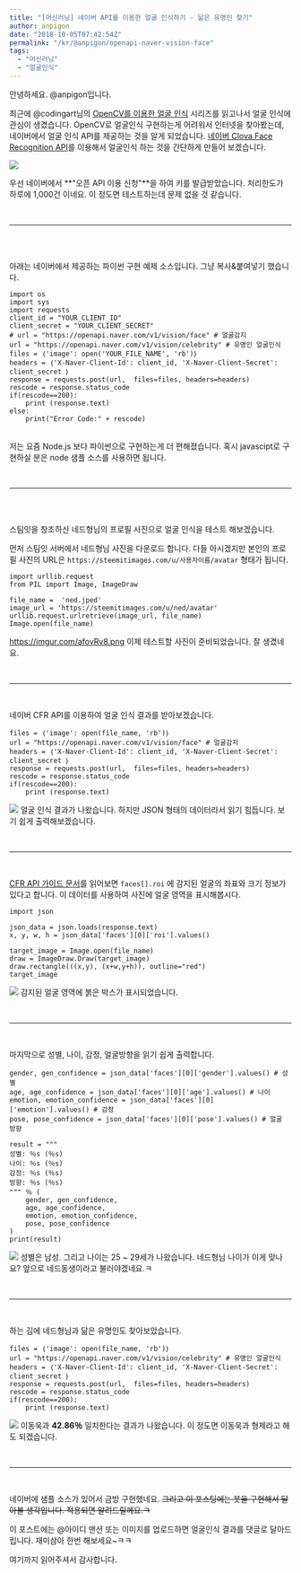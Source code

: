 ```yaml
---
title: "[머신러닝] 네이버 API를 이용한 얼굴 인식하기 - 닮은 유명인 찾기"
author: anpigon
date: "2018-10-05T07:42:54Z"
permalink: "/kr/@anpigon/openapi-naver-vision-face"
tags:
  - "머신러닝"
  - "얼굴인식"
---
```

안녕하세요. @anpigon입니다. 

최근에 @codingart님의 [OpenCV를 이용한 얼굴 인식](https://steemit.com/kr/@codingart/6-6-stretch-3-opencv3-3-x-files-face-eye) 시리즈를 읽고나서 얼굴 인식에 관심이 생겼습니다. OpenCV로 얼굴인식 구현하는게 어려워서 인터넷을 찾아봤는데, 네이버에서 얼굴 인식 API를 제공하는 것을 알게 되었습니다. [네이버 Clova Face Recognition API](https://developers.naver.com/products/clova/face/)를 이용해서 얼굴인식 하는 것을 간단하게 만들어 보겠습니다.


![](https://imgur.com/LkmOsmk.png)

우선 네이버에서 **"오픈 API 이용 신청"**을 하여 키를 발급받았습니다. 처리한도가 하루에 1,000건 이네요. 이 정도면 테스트하는데 문제 없을 것 같습니다.

<br><hr><br>


<br>아래는 네이버에서 제공하는 파이썬 구현 예제 소스입니다. 그냥 복사&붙여넣기 했습니다.
```
import os
import sys
import requests
client_id = "YOUR_CLIENT_ID"
client_secret = "YOUR_CLIENT_SECRET"
# url = "https://openapi.naver.com/v1/vision/face" # 얼굴감지
url = "https://openapi.naver.com/v1/vision/celebrity" # 유명인 얼굴인식
files = ｛'image': open('YOUR_FILE_NAME', 'rb')｝
headers = ｛'X-Naver-Client-Id': client_id, 'X-Naver-Client-Secret': client_secret ｝
response = requests.post(url,  files=files, headers=headers)
rescode = response.status_code
if(rescode==200):
    print (response.text)
else:
    print("Error Code:" + rescode)
```

<br>저는 요즘 Node.js 보다 파이썬으로 구현하는게 더 편해졌습니다. 혹시 javascipt로 구현하실 분은 node 샘플 소스를 사용하면 됩니다.


<br><hr><br>


<br>스팀잇을 창조하신 네드형님의 프로필 사진으로 얼굴 인식을 테스트 해보겠습니다.

먼저 스팀잇 서버에서 네드형님 사진을 다운로드 합니다. 다들 아시겠지만 본인의 프로필 사진의 URL은 `https://steemitimages.com/u/사용자이름/avatar` 형태가 됩니다.

```
import urllib.request
from PIL import Image, ImageDraw

file_name =  'ned.jped'
image_url = 'https://steemitimages.com/u/ned/avatar'
urllib.request.urlretrieve(image_url, file_name)
Image.open(file_name)
```

https://imgur.com/afovRv8.png
이제 테스트할 사진이 준비되었습니다. 잘 생겼네요.

<br><hr><br>

네이버 CFR API를 이용하여 얼굴 인식 결과를 받아보겠습니다.

```
files = ｛'image': open(file_name, 'rb')｝
url = "https://openapi.naver.com/v1/vision/face" # 얼굴감지
headers = ｛'X-Naver-Client-Id': client_id, 'X-Naver-Client-Secret': client_secret ｝
response = requests.post(url,  files=files, headers=headers)
rescode = response.status_code
if(rescode==200):
    print (response.text)
```
![](https://imgur.com/RIsbouZ.png)
얼굴 인식 결과가 나왔습니다. 하지만 JSON 형태의 데이터라서 읽기 힘듭니다. 보기 쉽게 출력해보겠습니다.

<br><hr><br>

[CFR API 가이드 문서](https://developers.naver.com/docs/clova/api/CFR/API_Guide.md#APIReference)를 읽어보면 `faces[].roi` 에 감지된 얼굴의 좌표와 크기 정보가 있다고 합니다. 이 데이터를 사용하여 사진에 얼굴 영역을 표시해봅시다.

```
import json

json_data = json.loads(response.text)
x, y, w, h = json_data['faces'][0]['roi'].values()

target_image = Image.open(file_name)
draw = ImageDraw.Draw(target_image)
draw.rectangle(((x,y), (x+w,y+h)), outline="red")
target_image
```

![](https://imgur.com/5npUiz5.png)
감지된 얼굴 영역에 붉은 박스가 표시되었습니다.

<br><hr><br>

마지막으로 성별, 나이, 감정, 얼굴방향을 읽기 쉽게 출력합니다.

```
gender, gen_confidence = json_data['faces'][0]['gender'].values() # 성별
age, age_confidence = json_data['faces'][0]['age'].values() # 나이
emotion, emotion_confidence = json_data['faces'][0]['emotion'].values() # 감정
pose, pose_confidence = json_data['faces'][0]['pose'].values() # 얼굴 방향

result = """
성별: ％s (％s)
나이: ％s (％s)
감정: ％s (％s)
방향: ％s (％s)
""" ％ (
    gender, gen_confidence,
    age, age_confidence,
    emotion, emotion_confidence,
    pose, pose_confidence
)
print(result)
```

![](https://imgur.com/5pjJFva.png)
성별은 남성. 그리고 나이는 25 ~ 29세가 나왔습니다. 네드형님 나이가 이게 맞나요? 앞으로 네드동생이라고 불러야겠네요.ㅋ

<br><hr><br>

하는 김에 네드형님과 닮은 유명인도 찾아보았습니다.
```
files = ｛'image': open(file_name, 'rb')｝
url = "https://openapi.naver.com/v1/vision/celebrity" # 유명인 얼굴인식
headers = ｛'X-Naver-Client-Id': client_id, 'X-Naver-Client-Secret': client_secret ｝
response = requests.post(url,  files=files, headers=headers)
rescode = response.status_code
if(rescode==200):
    print (response.text)
```

![](https://imgur.com/siLnhc5.png)
이동욱과 **42.86％** 일치한다는 결과가 나왔습니다. 이 정도면 이동욱과 형제라고 해도 되겠습니다.

<br><hr><br>

네이버에 샘플 소스가 있어서 금방 구현했네요. ~~그리고 이 포스팅에는 봇을 구현해서 달아볼 생각입니다. 적용되면 알려드릴께요.ㅋ~~

이 포스트에는 @아이디 맨션 또는 이미지를 업로드하면 얼굴인식 결과를 댓글로 달아드립니다. 재미삼아 한번 해보세요~ㅋㅋ

여기까지 읽어주셔서 감사합니다.